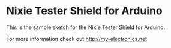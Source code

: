 # Nixie Tester Shield for Arduino

This is the sample sketch for the Nixie Tester Shield for Arduino.

For more information check out http://my-electronics.net
